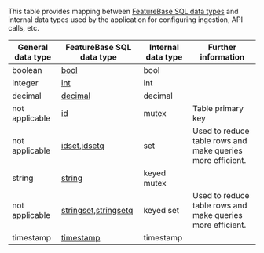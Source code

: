 This table provides mapping between [FeatureBase SQL data types](/docs/sql-guide/data-types/data-types-home) and internal data types used by the application for configuring ingestion, API calls, etc.

| General data type | FeatureBase SQL data type | Internal data type | Further information |
|---|---|---|---|
| boolean | [bool](/docs/sql-guide/data-types/data-type-bool) | bool |  |
| integer | [int](/docs/sql-guide/data-types/data-type-int) | int |  |
| decimal | [decimal](/docs/sql-guide/data-types/data-type-decimal) | decimal |  |
| not applicable | [id](/docs/sql-guide/data-types/data-type-id) | mutex | Table primary key |
| not applicable | [idset](/docs/sql-guide/data-types/data-type-set),[idsetq](/docs/sql-guide/data-types/data-type-setq) | set | Used to reduce table rows and make queries more efficient.  |
| string | [string](/docs/sql-guide/data-types/data-type-string) | keyed mutex |  |
| not applicable | [stringset](/docs/sql-guide/data-types/data-type-set),[stringsetq](/docs/sql-guide/data-types/data-type-setq) | keyed set | Used to reduce table rows and make queries more efficient. |
| timestamp | [timestamp](/docs/sql-guide/data-types/data-type-timestamp) | timestamp |  |
